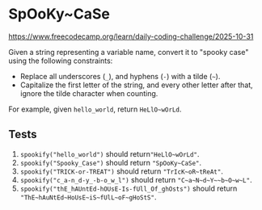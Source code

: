 # SpOoKy~CaSe

https://www.freecodecamp.org/learn/daily-coding-challenge/2025-10-31

Given a string representing a variable name, convert it to "spooky case" using the following constraints:

- Replace all underscores (`_`), and hyphens (`-`) with a tilde (`~`).
- Capitalize the first letter of the string, and every other letter after that, ignore the tilde character when counting.

For example, given `hello_world`, return `HeLlO~wOrLd`.

## Tests

1. `spookify("hello_world")` should return`"HeLlO~wOrLd"`.
1. `spookify("Spooky_Case")` should return `"SpOoKy~CaSe"`.
1. `spookify("TRICK-or-TREAT")` should return `"TrIcK~oR~tReAt"`.
1. `spookify("c_a-n_d-y_-b-o_w_l")` should return `"C~a~N~d~Y~~b~O~w~L"`.
1. `spookify("thE_hAUntEd-hOUsE-Is-fUll_Of_ghOsts")` should return `"ThE~hAuNtEd~HoUsE~iS~fUlL~oF~gHoStS"`.
